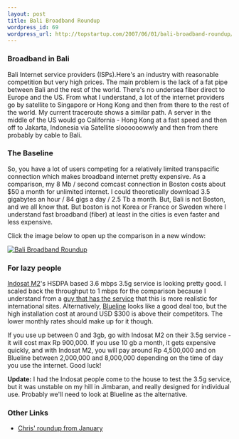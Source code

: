 ```yaml
--- 
layout: post
title: Bali Broadband Roundup
wordpress_id: 69
wordpress_url: http://topstartup.com/2007/06/01/bali-broadband-roundup/
---
```


<h3>Broadband in Bali</h3>
Bali Internet service providers (ISPs).Here's an industry with reasonable competition but very high prices. The main problem is the lack of a fat pipe between Bali and the rest of the world. There's no undersea fiber direct to Europe and the US. From what I understand, a lot of the internet providers go by satellite to Singapore or Hong Kong and then from there to the rest of the world. My current traceroute shows a similar path. A server in the middle of the US would go California - Hong Kong at a fast speed and then off to Jakarta, Indonesia via Satellite sloooooowwly and then from there probably by cable to Bali.
<h3>The Baseline</h3>
So, you have a lot of users competing for a relatively limited transpacific connection which makes broadband internet pretty expensive. As a comparison, my 8 Mb / second comcast connection in Boston costs about $50 a month for unlimited internet. I could theoretically download 3.5 gigabytes an hour / 84 gigs a day / 2.5 Tb a month.
<!--more-->
But, Bali is not Boston, and we all know that. But boston is not Korea or France or Sweden where I understand fast broadband (fiber) at least in the cities is even faster and less expensive.

Click the image below to open up the comparison in a new window:

<a href="http://spreadsheets.google.com/pub?key=pP3bAElPDz8rmI6GG9-FuCQ" title="Bali Broadband Roundup" target="_blank"><img src="http://topstartup.com/wp-content/uploads/2007/06/picture-19.png" alt="Bali Broadband Roundup" /></a>
<h3>For lazy people</h3>
<a href="http://www.indosatm2.com/popup.php/promo/3G_popup_brochure">Indosat M2</a>'s HSDPA based 3.6 mbps 3.5g service is looking pretty good. I scaled back the throughput to 1 mbps for the comparison because I understand from a <a href="http://www.dirgayuza.com/">guy that has the service</a> that this is more realistic for international sites. Alternatively, <a href="http://blueline.co.id/">Blueline</a> looks like a good deal too, but the high installation cost at around USD $300 is above their competitors. The lower monthly rates should make up for it though.

If you use up between 0 and 3gb, go with Indosat M2 on their 3.5g service - it will cost max Rp 900,000. If you use 10 gb a month, it gets expensive quickly, and with Indosat M2, you will pay around Rp 4,500,000 and on Blueline between 2,000,000 and 8,000,000 depending on the time of day you use the internet. Good luck!

<strong>Update:</strong> I had the Indosat people come to the house to test the 3.5g service, but it was unstable on my hill in Jimbaran, and really designed for individual use. Probably we'll need to look at Blueline as the alternative.
<h3>Other Links</h3>
<ul>
	<li><a href="http://www.nomad4ever.com/2007/01/03/roundup-of-isps-internet-service-providers-in-bali/">Chris' roundup from January</a></li>
</ul>
